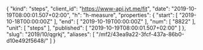 {
  "kind": "steps",
  "client_id": "https://www-api.jvt.me/fit",
  "date": "2019-10-19T08:00:01.507+02:00",
  "h": "h-measure",
  "properties": {
    "start": [
      "2019-10-18T00:00:00Z"
    ],
    "end": [
      "2019-10-19T00:00:00Z"
    ],
    "num": [
      "8822"
    ],
    "unit": [
      "steps"
    ],
    "published": [
      "2019-10-19T08:00:01.507+02:00"
    ]
  },
  "slug": "2019/10/qgrkj",
  "aliases": [
    "/mf2/43ea9a22-3fcf-437a-86b0-d10e492f5648/"
  ]
}
